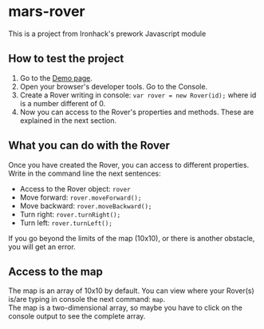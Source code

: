 # mars-rover
This is a project from Ironhack's prework Javascript module

## How to test the project
1. Go to the [Demo page](https://raulcontrerasrubio.github.io/mars-rover/).
2. Open your browser's developer tools. Go to the Console.
3. Create a Rover writing in console: `var rover = new Rover(id);` where id is a number different of 0.
4. Now you can access to the Rover's properties and methods. These are explained in the next section.

## What you can do with the Rover
Once you have created the Rover, you can access to different properties.<br>
Write in the command line the next sentences:<br>

- Access to the Rover object: `rover`
- Move forward: `rover.moveForward();`
- Move backward: `rover.moveBackward();`
- Turn right: `rover.turnRight();`
- Turn left: `rover.turnLeft();`

If you go beyond the limits of the map (10x10), or there is another obstacle, you will get an error.

## Access to the map
The map is an array of 10x10 by default. You can view where your Rover(s) is/are typing in console the next command: `map`. <br>
The map is a two-dimensional array, so maybe you have to click on the console output to see the complete array.
